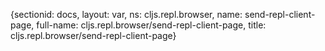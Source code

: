 {sectionid: docs, layout: var, ns: cljs.repl.browser, name: send-repl-client-page,
  full-name: cljs.repl.browser/send-repl-client-page, title: cljs.repl.browser/send-repl-client-page}
